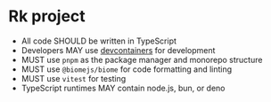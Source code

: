 # Rk project

- All code SHOULD be written in TypeScript
- Developers MAY use
  [devcontainers](https://code.visualstudio.com/docs/devcontainers/containers)
  for development
- MUST use `pnpm` as the package manager and monorepo structure
- MUST use `@biomejs/biome` for code formatting and linting
- MUST use `vitest` for testing
- TypeScript runtimes MAY contain node.js, bun, or deno

